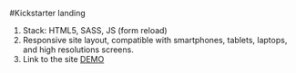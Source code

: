 #Kickstarter landing
1. Stack: HTML5, SASS, JS (form reload)
2. Responsive site layout, compatible with smartphones, tablets, laptops, and high resolutions screens.
3. Link to the site [DEMO](https://levix2l.github.io/kickstarter-landing/)

